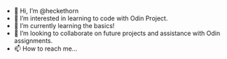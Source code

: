 - 👋 Hi, I’m @heckethorn
- 👀 I’m interested in learning to code with Odin Project.
- 🌱 I’m currently learning the basics!
- 💞️ I’m looking to collaborate on future projects and assistance with Odin assignments.
- 📫 How to reach me...

<!---
heckethorn/heckethorn is a ✨ special ✨ repository because its `README.md` (this file) appears on your GitHub profile.
You can click the Preview link to take a look at your changes.
--->
